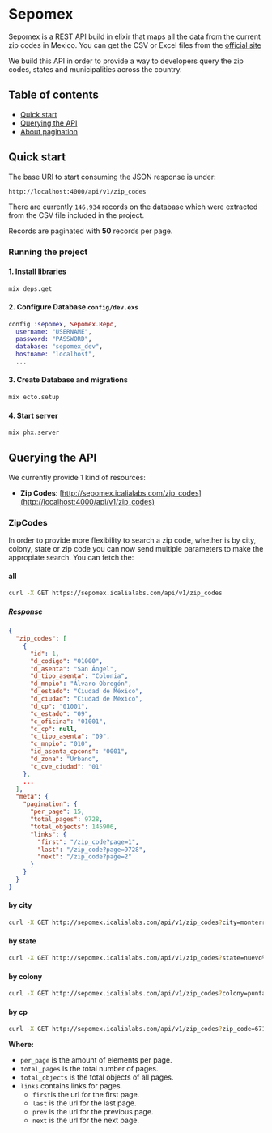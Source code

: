 # Sepomex

Sepomex is a REST API build in elixir that maps all the data from the current zip codes in Mexico. You can get the CSV or Excel files from the [official site](https://www.correosdemexico.gob.mx/SSLServicios/ConsultaCP/CodigoPostal_Exportar.aspx)

We build this API in order to provide a way to developers query the zip codes, states and municipalities across the country.

## Table of contents

- [Quick start](#quick-start)
- [Querying the API](#querying-the-api)
- [About pagination](#about-pagination)


## Quick start

The base URI to start consuming the JSON response is under:

```bash
http://localhost:4000/api/v1/zip_codes
```

There are currently `146,934` records on the database which were extracted from the CSV file included in the project.

Records are paginated with **50** records per page.

### Running the project
#### 1. Install libraries
```bash
mix deps.get
```
#### 2. Configure Database `config/dev.exs`
```elixir
config :sepomex, Sepomex.Repo,
  username: "USERNAME",
  password: "PASSWORD",
  database: "sepomex_dev",
  hostname: "localhost",
  ...
```
#### 3. Create Database and migrations
```bash
mix ecto.setup
```
#### 4. Start server
```bash
mix phx.server
```

## Querying the API

We currently provide 1 kind of resources:

- **Zip Codes**: [http://sepomex.icalialabs.com/zip_codes](http://localhost:4000/api/v1/zip_codes)
### ZipCodes

In order to provide more flexibility to search a zip code, whether is by city, colony, state or zip code you can now send multiple parameters to make the appropiate search. You can fetch the:

#### all

```bash
curl -X GET https://sepomex.icalialabs.com/api/v1/zip_codes 
```

##### Response

```json
{
  "zip_codes": [
    {
      "id": 1,
      "d_codigo": "01000",
      "d_asenta": "San Ángel",
      "d_tipo_asenta": "Colonia",
      "d_mnpio": "Álvaro Obregón",
      "d_estado": "Ciudad de México",
      "d_ciudad": "Ciudad de México",
      "d_cp": "01001",
      "c_estado": "09",
      "c_oficina": "01001",
      "c_cp": null,
      "c_tipo_asenta": "09",
      "c_mnpio": "010",
      "id_asenta_cpcons": "0001",
      "d_zona": "Urbano",
      "c_cve_ciudad": "01"
    },
    ... 
  ],
  "meta": {
    "pagination": {
      "per_page": 15,
      "total_pages": 9728,
      "total_objects": 145906,
      "links": {
        "first": "/zip_code?page=1",
        "last": "/zip_code?page=9728",
        "next": "/zip_code?page=2"
      }
    }
  }
}
```

#### by city

```bash
curl -X GET http://sepomex.icalialabs.com/api/v1/zip_codes?city=monterrey
```

#### by state

```bash
curl -X GET http://sepomex.icalialabs.com/api/v1/zip_codes?state=nuevo%20leon
```

#### by colony

```bash
curl -X GET http://sepomex.icalialabs.com/api/v1/zip_codes?colony=punta%20contry
```

#### by cp

```bash
curl -X GET http://sepomex.icalialabs.com/api/v1/zip_codes?zip_code=67173
```
**Where:**

- ``per_page`` is the amount of elements per page.
- ``total_pages`` is the total number of pages.
- ``total_objects`` is the total objects of all pages.
- ``links`` contains links for pages.
  - ``first``is the url for the first page.
  - ``last`` is the url for the last page.
  - ``prev`` is the url for the previous page.
  - ``next`` is the url for the next page.
